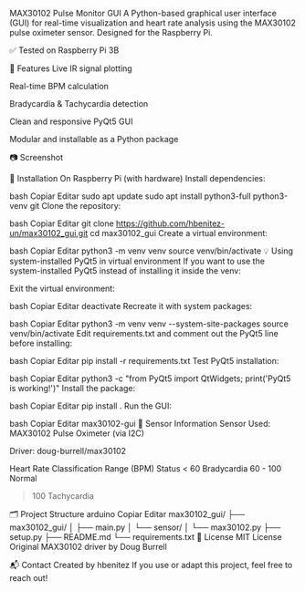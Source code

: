 MAX30102 Pulse Monitor GUI
A Python-based graphical user interface (GUI) for real-time visualization and heart rate analysis using the MAX30102 pulse oximeter sensor.
Designed for the Raspberry Pi.

✅ Tested on Raspberry Pi 3B

🚀 Features
Live IR signal plotting

Real-time BPM calculation

Bradycardia & Tachycardia detection

Clean and responsive PyQt5 GUI

Modular and installable as a Python package

📷 Screenshot


💾 Installation
On Raspberry Pi (with hardware)
Install dependencies:

bash
Copiar
Editar
sudo apt update
sudo apt install python3-full python3-venv git
Clone the repository:

bash
Copiar
Editar
git clone https://github.com/hbenitez-un/max30102_gui.git
cd max30102_gui
Create a virtual environment:

bash
Copiar
Editar
python3 -m venv venv
source venv/bin/activate
💡 Using system-installed PyQt5 in virtual environment
If you want to use the system-installed PyQt5 instead of installing it inside the venv:

Exit the virtual environment:

bash
Copiar
Editar
deactivate
Recreate it with system packages:

bash
Copiar
Editar
python3 -m venv venv --system-site-packages
source venv/bin/activate
Edit requirements.txt and comment out the PyQt5 line before installing:

bash
Copiar
Editar
pip install -r requirements.txt
Test PyQt5 installation:

bash
Copiar
Editar
python3 -c "from PyQt5 import QtWidgets; print('PyQt5 is working!')"
Install the package:

bash
Copiar
Editar
pip install .
Run the GUI:

bash
Copiar
Editar
max30102-gui
💓 Sensor Information
Sensor Used: MAX30102 Pulse Oximeter (via I2C)

Driver: doug-burrell/max30102

Heart Rate Classification
Range (BPM)	Status
< 60	Bradycardia
60 - 100	Normal
> 100	Tachycardia

🗂️ Project Structure
arduino
Copiar
Editar
max30102_gui/
├── max30102_gui/
│   ├── main.py
│   └── sensor/
│       └── max30102.py
├── setup.py
├── README.md
└── requirements.txt
📄 License
MIT License
Original MAX30102 driver by Doug Burrell

📬 Contact
Created by hbenitez
If you use or adapt this project, feel free to reach out!